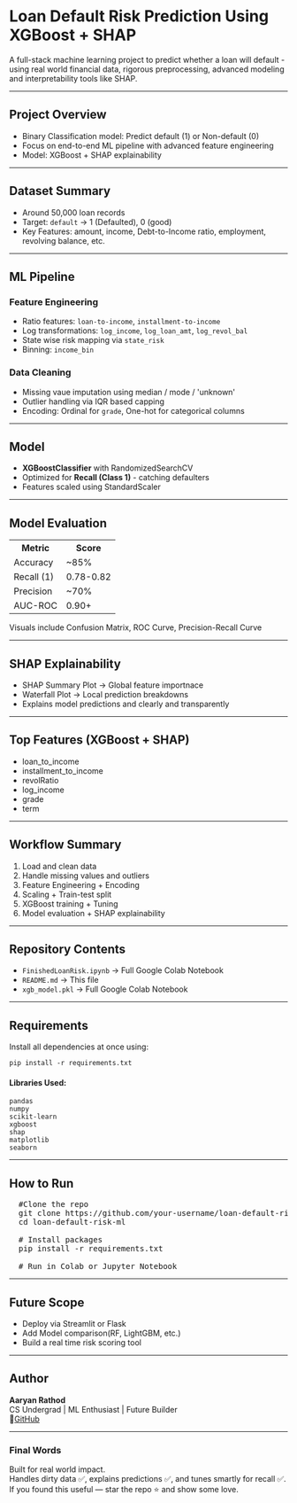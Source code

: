<h1>Loan Default Risk Prediction Using XGBoost + SHAP</h1>

<p>A full-stack machine learning project to predict whether a loan will default - using real world financial data, rigorous preprocessing, advanced modeling and interpretability tools like SHAP.</p>

<hr>

<h2>Project Overview</h2>

<ul>
  <li>Binary Classification model: Predict default (1) or Non-default (0)</li>
  <li>Focus on end-to-end ML pipeline with advanced feature engineering</li>
  <li>Model: XGBoost + SHAP explainability</li>
</ul>

<hr>

<h2>Dataset Summary</h2>

<ul>
  <li>Around 50,000 loan records</li>
  <li>Target: <code>default</code> -> 1 (Defaulted), 0 (good)</li>
  <li>Key Features: amount, income, Debt-to-Income ratio, employment, revolving balance, etc.</li>
</ul>

<hr>

<h2>ML Pipeline</h2>

<h3>Feature Engineering</h3>
<ul>
  <li>Ratio features: <code>loan-to-income</code>, <code>installment-to-income</code></li>
  <li>Log transformations: <code>log_income</code>, <code>log_loan_amt</code>, <code>log_revol_bal</code></li>
  <li>State wise risk mapping via <code>state_risk</code></li>
  <li>Binning: <code>income_bin</code></li>
</ul>

<h3>Data Cleaning</h3>
<ul>
  <li>Missing vaue imputation using median / mode / 'unknown'</li>
  <li>Outlier handling via IQR based capping</li>
  <li>Encoding: Ordinal for <code>grade</code>, One-hot for categorical columns</li>
</ul>

<hr>

<h2>Model</h2>

<ul>
  <li><strong>XGBoostClassifier</strong> with RandomizedSearchCV</li>
  <li>Optimized for <strong>Recall (Class 1)</strong> - catching defaulters</li>
  <li>Features scaled using StandardScaler</li>
</ul>

<hr>

<h2>Model Evaluation</h2>

<table>
  <tr><th>Metric</th><th>Score</th></tr>
  <tr><td>Accuracy</td><td>~85%</td></tr>
  <tr><td>Recall (1)</td><td>0.78-0.82</td></tr>
  <tr><td>Precision</td><td>~70%</td></tr>
  <tr><td>AUC-ROC</td><td>0.90+</td></tr>
</table>

<p>Visuals include Confusion Matrix, ROC Curve, Precision-Recall Curve</p>

<hr>

<h2>SHAP Explainability</h2>

<ul>
  <li>SHAP Summary Plot -> Global feature importnace</li>
  <li>Waterfall Plot -> Local prediction breakdowns</li>
  <li>Explains model predictions and clearly and transparently</li>
</ul>

<hr>

<h2>Top Features (XGBoost + SHAP)</h2>

<ul>
  <li>loan_to_income</li>
  <li>installment_to_income</li>
  <li>revolRatio</li>
  <li>log_income</li>
  <li>grade</li>
  <li>term</li>
</ul>

<hr>

<h2>Workflow Summary</h2>

<ol>
  <li>Load and clean data</li>
  <li>Handle missing values and outliers</li>
  <li>Feature Engineering + Encoding</li>
  <li>Scaling + Train-test split</li>
  <li>XGBoost training + Tuning</li>
  <li>Model evaluation + SHAP explainability</li>
</ol>

<hr>

<h2>Repository Contents</h2>

<ul>
  <li><code>FinishedLoanRisk.ipynb</code> -> Full Google Colab Notebook</li>
  <li><code>README.md</code> -> This file</li>
  <li><code>xgb_model.pkl</code> -> Full Google Colab Notebook</li>
</ul>

<hr>

<h2> Requirements</h2>
<p>Install all dependencies at once using:</p>

<pre><code>pip install -r requirements.txt</code></pre>

<h4> Libraries Used:</h4>
<pre><code>pandas
numpy
scikit-learn
xgboost
shap
matplotlib
seaborn
</code></pre>

<hr>

<h2>How to Run</h2>

<pre>
  #Clone the repo
  git clone https://github.com/your-username/loan-default-risk-ml.git
  cd loan-default-risk-ml

  # Install packages
  pip install -r requirements.txt

  # Run in Colab or Jupyter Notebook
</pre>

<hr>

<h2>Future Scope</h2>

<ul>
  <li>Deploy via Streamlit or Flask</li>
  <li>Add Model comparison(RF, LightGBM, etc.)</li>
  <li>Build a real time risk scoring tool</li>
</ul>

<hr>

<h2>Author</h2>

<p>
  <b>Aaryan Rathod</b><br>
  CS Undergrad | ML Enthusiast | Future Builder <br>
  🔗<a href="https://github.com/aaryanrathod">GitHub</a>
</p>

<hr>

<h3>Final Words</h3>

<p>
  Built for real world impact.<br>
  Handles dirty data ✅, explains predictions ✅, and tunes smartly for recall ✅.<br>
  If you found this useful — star the repo ⭐ and show some love.
</p>
